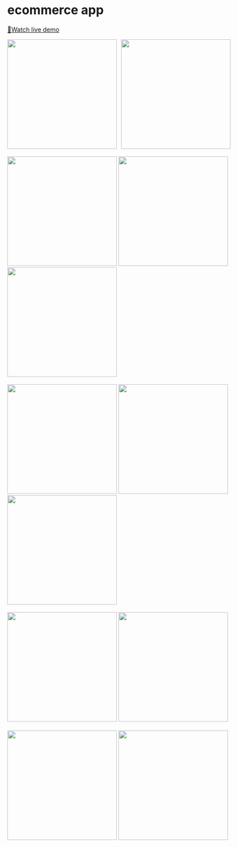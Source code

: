 # ecommerce app

[🔗Watch live demo](https://www.youtube.com/shorts/BDC9ujk8LoA)

<div style="display: flex; gap: 10px;">
  <img src="demo/d1.png" width="250"/>
  <img src="demo/d2.png" width="250"/>
</div>

</br>

<div>

  <img src="demo/d3.png" width="250"/>
  <img src="demo/d4.png" width="250"/>
  <img src="demo/d5.png" width="250"/>
</div>
</br>

<div>

  <img src="demo/d6.png" width="250"/>
  <img src="demo/d7.png" width="250"/>
  <img src="demo/d8.png" width="250"/>
</div>
</br>

<div>

  <img src="demo/d10.png" width="250"/>
  <img src="demo/d9.png" width="250"/>
</div>
</br>

<div>

  <img src="demo/d11.png" width="250"/>
  <img src="demo/d12.png" width="250"/>
</div>
</br>
